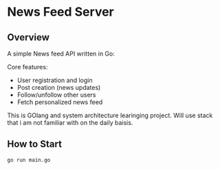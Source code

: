# News Feed Server

## Overview

A simple News feed API written in Go:

Core features:

- User registration and login
- Post creation (news updates)
- Follow/unfollow other users
- Fetch personalized news feed


This is GOlang and system architecture learinging project. Will use stack that i am not familiar with on the daily baisis.


## How to Start

```bash
go run main.go
```
